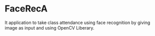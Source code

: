 # FaceRecA
It application to take class attendance using face recognition by giving image as input and using OpenCV Liberary.
